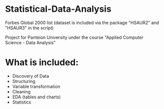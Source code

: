 # Statistical-Data-Analysis
Forbes Global 2000 list (dataset is included via the package "HSAUR2" and "HSAUR3" in the script)

Project for Panteion University under the course "Applied Computer Science - Data Analysis"

# What is included:
* Discovery of Data
* Structuring
* Variable transformation
* Cleaning
* EDA (tables and charts)
* Statistics
